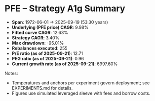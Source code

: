 # PFE – Strategy A1g Summary

- **Span**: 1972-06-01 → 2025-09-19 (53.30 years)
- **Underlying (PFE price) CAGR**: 9.98%
- **Fitted curve CAGR**: 12.63%
- **Strategy CAGR**: 3.40%
- **Max drawdown**: -95.01%
- **Rebalances executed**: 255
- **P/E ratio (as of 2025-09-21)**: 12.71
- **PEG ratio (as of 2025-09-21)**: 0.96
- **Current growth rate (as of 2025-09-21)**: 6997.60%

Notes:

- Temperatures and anchors per experiment govern deployment; see EXPERIMENTS.md for details.
- Figures use simulated leveraged sleeve with fees and borrow costs.


